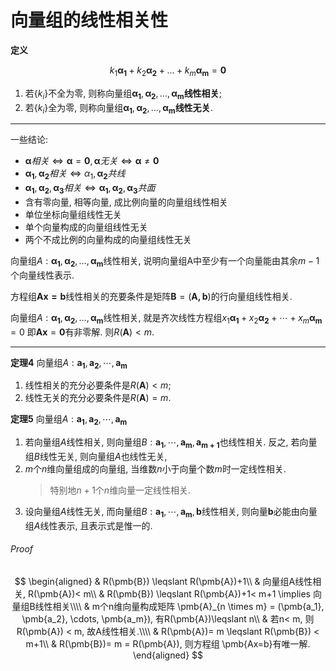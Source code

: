 # 向量组的线性相关性

<b>定义</b>

$$
k_1\pmb{\alpha_1}+k_2 \pmb{\alpha_2}+\dots+k_m \pmb{\alpha_m}= \pmb{0}
$$

1. 若$\{k_i\}$不全为零, 则称向量组$\pmb{\alpha_1}, \pmb{\alpha_2}, \dots, \pmb{\alpha_m}$**线性相关**;
2. 若$\{k_i\}$全为零, 则称向量组$\pmb{\alpha_1}, \pmb{\alpha_2}, \dots, \pmb{\alpha_m}$**线性无关**.

---

一些结论:

- $\pmb{\alpha} 相关 \iff \pmb{\alpha} = \pmb{0}, \pmb{\alpha} 无关 \iff \pmb{\alpha} \not= \pmb{0}$
- $\pmb{\alpha_1},\pmb{\alpha_2}相关\iff \alpha_1,\pmb{\alpha _2}共线$
- $\pmb{\alpha_1},\pmb{\alpha _2},\pmb{\alpha_3}相关\iff \pmb{\alpha_1},\pmb{\alpha_2},\pmb{\alpha_3}共面$
- 含有零向量, 相等向量, 成比例向量的向量组线性相关
- 单位坐标向量组线性无关
- 单个向量构成的向量组线性无关
- 两个不成比例的向量构成的向量组线性无关

向量组$A:\pmb{\alpha_1}, \pmb{\alpha_2}, \dots, \pmb{\alpha_m}$线性相关,
说明向量组A中至少有一个向量能由其余$m-1$个向量线性表示.

方程组$\pmb{Ax=b}$线性相关的充要条件是矩阵$\pmb{B}=(\pmb{A,b})$的行向量组线性相关.

向量组$A:\pmb{\alpha_1}, \pmb{\alpha_2}, \dots, \pmb{\alpha_m}$线性相关,
就是齐次线性方程组$x_1\pmb{\alpha_1}+ x_2 \pmb{\alpha_2} + \cdots + x_m \pmb{\alpha_m}=0$
即$\pmb{Ax}=\pmb{0}$有非零解.
则$R(\pmb{A})< m$.

---

<b>定理4</b>
向量组$A: \pmb{a_{1}}, \pmb{a_{2}}, \cdots, \pmb{a_{m}}$

1. 线性相关的充分必要条件是$R(\pmb{A})<m$;
2. 线性无关的充分必要条件是$R(\pmb{A})=m$.

<b>定理5</b>
向量组$A: \pmb{a_{1}}, \pmb{a_{2}}, \cdots, \pmb{a_{m}}$

1. 若向量组$A$线性相关,
   则向量组$B:\pmb{a_1},\cdots,\pmb{a_m},\pmb{a_{m+1}}$也线性相关.
   反之, 若向量组$B$线性无关, 则向量组$A$也线性无关,
2. $m$个$n$维向量组成的向量组, 当维数$n$小于向量个数$m$时一定线性相关.
   > 特别地$n+1$个$n$维向量一定线性相关.
3. 设向量组$A$线性无关, 而向量组$B:\pmb{a_1},\cdots,\pmb{a_m},\pmb{b}$线性相关,
   则向量$\pmb{b}$必能由向量组$A$线性表示, 且表示式是惟一的.

###### Proof

$$
\begin{aligned}
	& R(\pmb{B}) \leqslant R(\pmb{A})+1\\
	& 向量组A线性相关, R(\pmb{A})< m\\
	& R(\pmb{B}) \leqslant R(\pmb{A})+1< m+1 \implies 向量组B线性相关\\\\
	& m个n维向量构成矩阵 \pmb{A}_{n \times m} = (\pmb{a_1}, \pmb{a_2}, \cdots, \pmb{a_m}), 有R(\pmb{A})\leqslant n\\
	& 若n< m, 则 R(\pmb{A}) < m, 故A线性相关.\\\\
	& R(\pmb{A})= m \leqslant R(\pmb{B}) < m+1\\
	& R(\pmb{B})= m = R(\pmb{A}), 则方程组 \pmb{Ax=b}有唯一解.
\end{aligned}
$$
